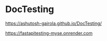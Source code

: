 # DocTesting

https://ashutosh-gairola.github.io/DocTesting/

https://fastapitesting-myse.onrender.com

